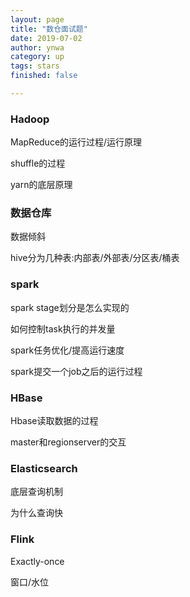 ```yaml
---
layout: page
title: "数仓面试题"
date: 2019-07-02
author: ynwa
category: up
tags: stars
finished: false

---
```


### Hadoop

MapReduce的运行过程/运行原理

shuffle的过程

yarn的底层原理



### 数据仓库

数据倾斜

hive分为几种表:内部表/外部表/分区表/桶表

### spark

spark stage划分是怎么实现的

如何控制task执行的并发量

spark任务优化/提高运行速度

spark提交一个job之后的运行过程



### HBase

Hbase读取数据的过程

master和regionserver的交互

### Elasticsearch

底层查询机制

为什么查询快

### Flink

Exactly-once

窗口/水位


